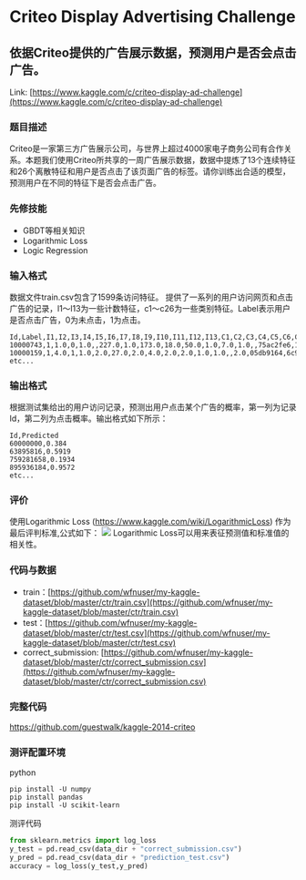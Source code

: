 # Criteo Display Advertising Challenge 

## 依据Criteo提供的广告展示数据，预测用户是否会点击广告。

Link: [https://www.kaggle.com/c/criteo-display-ad-challenge](https://www.kaggle.com/c/criteo-display-ad-challenge)

### 题目描述

Criteo是一家第三方广告展示公司，与世界上超过4000家电子商务公司有合作关系。本题我们使用Criteo所共享的一周广告展示数据，数据中提炼了13个连续特征和26个离散特征和用户是否点击了该页面广告的标签。请你训练出合适的模型，预测用户在不同的特征下是否会点击广告。

### 先修技能

* GBDT等相关知识
* Logarithmic Loss 
* Logic Regression

### 输入格式
数据文件train.csv包含了1599条访问特征。
提供了一系列的用户访问网页和点击广告的记录，l1～l13为一些计数特征，c1～c26为一些类别特征。Label表示用户是否点击广告，0为未点击，1为点击。

```
Id,Label,I1,I2,I3,I4,I5,I6,I7,I8,I9,I10,I11,I12,I13,C1,C2,C3,C4,C5,C6,C7,C8,C9,C10,C11,C12,C13,C14,C15,C16,C17,C18,C19,C20,C21,C22,C23,C24,C25,C26
10000743,1,1.0,0,1.0,,227.0,1.0,173.0,18.0,50.0,1.0,7.0,1.0,,75ac2fe6,1cfdf714,713fbe7c,aa65a61e,25c83c98,3bf701e7,7195046d,0b153874,a73ee510,9e5006cd,4d8549da,a48afad2,51b97b8f,b28479f6,d345b1a0,3fa658c5,3486227d,e88ffc9d,c393dc22,b1252a9d,57c90cd9,,bcdee96c,4d19a3eb,cb079c2d,456c12a0
10000159,1,4.0,1,1.0,2.0,27.0,2.0,4.0,2.0,2.0,1.0,1.0,,2.0,05db9164,6c9c9cf3,2730ec9c,5400db8b,25c83c98,7e0ccccf,8a6600b0,813607cc,a73ee510,e4b08fda,4ab39743,be45b877,ab8a1a53,07d13a8f,06969a20,9bc7fff5,07c540c4,92555263,,,242bb710,,3a171ecb,72c78f11,,
etc...
```

### 输出格式
根据测试集给出的用户访问记录，预测出用户点击某个广告的概率，第一列为记录Id，第二列为点击概率。输出格式如下所示：

```
Id,Predicted
60000000,0.384
63895816,0.5919
759281658,0.1934
895936184,0.9572
etc...
```

### 评价

使用Logarithmic Loss (https://www.kaggle.com/wiki/LogarithmicLoss) 作为最后评判标准,公式如下：
<img src="http://www.forkosh.com/mathtex.cgi? logloss=-\frac{1}{n}\sum_{i=1}^N\sum_{j=1}^My_{i,j}\log(p_{i,j})">
Logarithmic Loss可以用来表征预测值和标准值的相关性。



### 代码与数据

* train：[https://github.com/wfnuser/my-kaggle-dataset/blob/master/ctr/train.csv](https://github.com/wfnuser/my-kaggle-dataset/blob/master/ctr/train.csv)
* test：[https://github.com/wfnuser/my-kaggle-dataset/blob/master/ctr/test.csv](https://github.com/wfnuser/my-kaggle-dataset/blob/master/ctr/test.csv)
* correct_submission: [https://github.com/wfnuser/my-kaggle-dataset/blob/master/ctr/correct_submission.csv](https://github.com/wfnuser/my-kaggle-dataset/blob/master/ctr/correct_submission.csv)

### 完整代码

https://github.com/guestwalk/kaggle-2014-criteo


### 测评配置环境

python

```
pip install -U numpy
pip install pandas
pip install -U scikit-learn
```

测评代码

```py
from sklearn.metrics import log_loss
y_test = pd.read_csv(data_dir + "correct_submission.csv")
y_pred = pd.read_csv(data_dir + "prediction_test.csv")
accuracy = log_loss(y_test,y_pred)
```